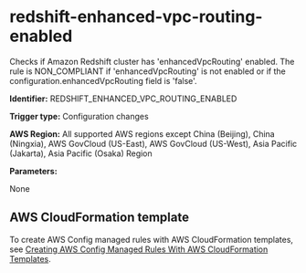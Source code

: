 # redshift\-enhanced\-vpc\-routing\-enabled<a name="redshift-enhanced-vpc-routing-enabled"></a>

Checks if Amazon Redshift cluster has 'enhancedVpcRouting' enabled\. The rule is NON\_COMPLIANT if 'enhancedVpcRouting' is not enabled or if the configuration\.enhancedVpcRouting field is 'false'\. 

**Identifier:** REDSHIFT\_ENHANCED\_VPC\_ROUTING\_ENABLED

**Trigger type:** Configuration changes

**AWS Region:** All supported AWS regions except China \(Beijing\), China \(Ningxia\), AWS GovCloud \(US\-East\), AWS GovCloud \(US\-West\), Asia Pacific \(Jakarta\), Asia Pacific \(Osaka\) Region

**Parameters:**

None  

## AWS CloudFormation template<a name="w76aac11c31c17b7d415c15"></a>

To create AWS Config managed rules with AWS CloudFormation templates, see [Creating AWS Config Managed Rules With AWS CloudFormation Templates](aws-config-managed-rules-cloudformation-templates.md)\.